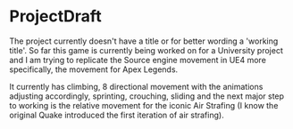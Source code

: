 # ProjectDraft

The project currently doesn't have a title or for better wording a 'working title'.
So far this game is currently being worked on for a University project and I am trying to replicate the Source engine movement in UE4 more specifically, 
the movement for Apex Legends.

It currently has climbing, 8 directional movement with the animations adjusting accordingly, sprinting, crouching, sliding and the next major step to working is
the relative movement for the iconic Air Strafing (I know the original Quake introduced the first iteration of air strafing).

